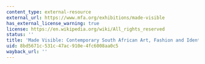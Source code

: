 ```yaml
---
content_type: external-resource
external_url: https://www.mfa.org/exhibitions/made-visible
has_external_license_warning: true
license: https://en.wikipedia.org/wiki/All_rights_reserved
status: ''
title: 'Made Visible: Contemporary South African Art, Fashion and Identity'
uid: 8bd5671c-531c-47ac-910e-4fc6008aa0c5
wayback_url: ''
---
```

